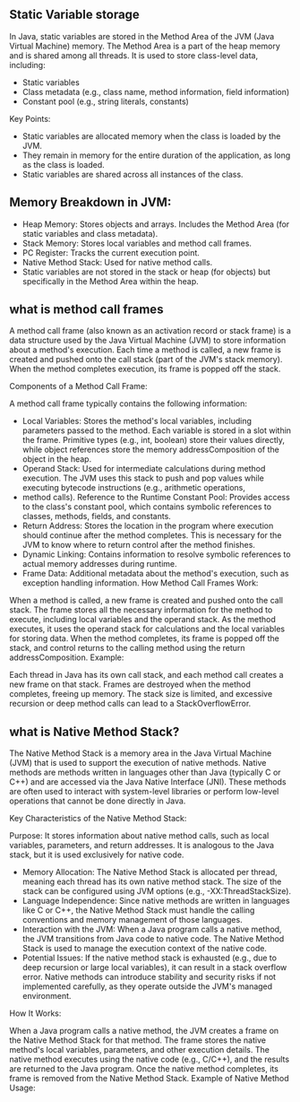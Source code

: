 ## Static Variable storage
In Java, static variables are stored in the Method Area of the JVM (Java Virtual Machine) memory. 
The Method Area is a part of the heap memory and is shared among all threads. 
It is used to store class-level data, including:

- Static variables
- Class metadata (e.g., class name, method information, field information)
- Constant pool (e.g., string literals, constants)

Key Points:

- Static variables are allocated memory when the class is loaded by the JVM.
- They remain in memory for the entire duration of the application, as long as the class is loaded.
- Static variables are shared across all instances of the class.

## Memory Breakdown in JVM:

- Heap Memory: Stores objects and arrays.
 Includes the Method Area (for static variables and class metadata).
- Stack Memory: Stores local variables and method call frames.
- PC Register: Tracks the current execution point.
- Native Method Stack: Used for native method calls.
- Static variables are not stored in the stack or heap (for objects) but specifically in the Method Area within the heap.

## what is method call frames
A method call frame (also known as an activation record or stack frame) is a data structure used by the Java Virtual 
Machine (JVM) to store information about a method's execution. Each time a method is called, a new frame is created 
and pushed onto the call stack (part of the JVM's stack memory). When the method completes execution, its frame is 
popped off the stack.

Components of a Method Call Frame:

A method call frame typically contains the following information:

- Local Variables:
Stores the method's local variables, including parameters passed to the method.
Each variable is stored in a slot within the frame.
Primitive types (e.g., int, boolean) store their values directly, while object references store the memory addressComposition of the
object in the heap.
- Operand Stack:
Used for intermediate calculations during method execution.
The JVM uses this stack to push and pop values while executing bytecode instructions (e.g., arithmetic operations, 
- method calls).
Reference to the Runtime Constant Pool:
Provides access to the class's constant pool, which contains symbolic references to classes, methods, fields, and 
constants.
- Return Address:
Stores the location in the program where execution should continue after the method completes.
This is necessary for the JVM to know where to return control after the method finishes.
- Dynamic Linking:
Contains information to resolve symbolic references to actual memory addresses during runtime.
- Frame Data:
Additional metadata about the method's execution, such as exception handling information.
How Method Call Frames Work:

When a method is called, a new frame is created and pushed onto the call stack.
The frame stores all the necessary information for the method to execute, including local variables and the operand stack.
As the method executes, it uses the operand stack for calculations and the local variables for storing data.
When the method completes, its frame is popped off the stack, and control returns to the calling method using the 
return addressComposition.
Example:


Each thread in Java has its own call stack, and each method call creates a new frame on that stack.
Frames are destroyed when the method completes, freeing up memory.
The stack size is limited, and excessive recursion or deep method calls can lead to a StackOverflowError.

## what is Native Method Stack?
The Native Method Stack is a memory area in the Java Virtual Machine (JVM) that is used to support the execution of 
native methods. Native methods are methods written in languages other than Java (typically C or C++) and are accessed 
via the Java Native Interface (JNI). These methods are often used to interact with system-level libraries or perform 
low-level operations that cannot be done directly in Java.

Key Characteristics of the Native Method Stack:

Purpose:
It stores information about native method calls, such as local variables, parameters, and return addresses.
It is analogous to the Java stack, but it is used exclusively for native code.
- Memory Allocation:
The Native Method Stack is allocated per thread, meaning each thread has its own native method stack.
The size of the stack can be configured using JVM options (e.g., -XX:ThreadStackSize).
- Language Independence:
Since native methods are written in languages like C or C++, the Native Method Stack must handle the calling conventions
and memory management of those languages.
- Interaction with the JVM:
When a Java program calls a native method, the JVM transitions from Java code to native code.
The Native Method Stack is used to manage the execution context of the native code.
- Potential Issues:
If the native method stack is exhausted (e.g., due to deep recursion or large local variables), it can result in 
a stack overflow error.
Native methods can introduce stability and security risks if not implemented carefully, as they operate outside the 
JVM's managed environment.

How It Works:

When a Java program calls a native method, the JVM creates a frame on the Native Method Stack for that method.
The frame stores the native method's local variables, parameters, and other execution details.
The native method executes using the native code (e.g., C/C++), and the results are returned to the Java program.
Once the native method completes, its frame is removed from the Native Method Stack.
Example of Native Method Usage:

